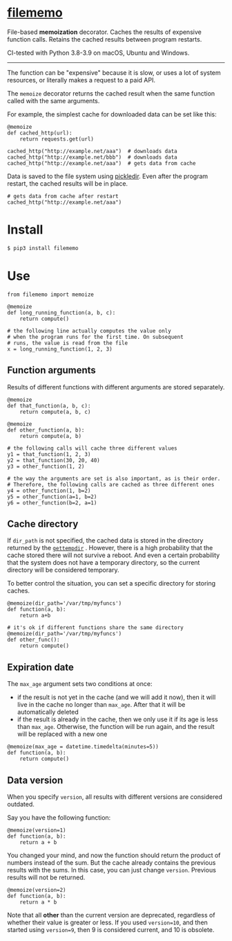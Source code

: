 # [filememo](https://github.com/rtmigo/filememo_py#readme)

File-based **memoization** decorator. Caches the results of expensive function calls.
Retains the cached results between program restarts.

CI-tested with Python 3.8-3.9 on macOS, Ubuntu and Windows.

---

The function can be "expensive" because it is slow, or uses a lot of system 
resources, or literally makes a request to a paid API.

The `memoize` decorator returns the cached result when the same function 
called with the same arguments.

For example, the simplest cache for downloaded data can be set like this:

``` python3
@memoize
def cached_http(url):
    return requests.get(url)
    
cached_http("http://example.net/aaa")  # downloads data
cached_http("http://example.net/bbb")  # downloads data
cached_http("http://example.net/aaa")  # gets data from cache   
```

Data is saved to the file system using 
[pickledir](https://pypi.org/project/pickledir/). Even after the program 
restart, the cached results will be in place.

``` python3
# gets data from cache after restart
cached_http("http://example.net/aaa")     
```

# Install

``` bash
$ pip3 install filememo
```

# Use

``` python3
from filememo import memoize

@memoize
def long_running_function(a, b, c):
    return compute()

# the following line actually computes the value only
# when the program runs for the first time. On subsequent 
# runs, the value is read from the file
x = long_running_function(1, 2, 3)
```

## Function arguments

Results of different functions with different arguments are stored separately.

``` python3
@memoize
def that_function(a, b, c):
    return compute(a, b, c)

@memoize
def other_function(a, b):
    return compute(a, b)

# the following calls will cache three different values 
y1 = that_function(1, 2, 3)  
y2 = that_function(30, 20, 40)
y3 = other_function(1, 2)

# the way the arguments are set is also important, as is their order. 
# Therefore, the following calls are cached as three different ones
y4 = other_function(1, b=2)
y5 = other_function(a=1, b=2)
y6 = other_function(b=2, a=1)
```

## Cache directory

If `dir_path` is not specified, the cached data is stored in the directory
returned by
the [`gettempdir`](https://docs.python.org/3/library/tempfile.html#tempfile.gettempdir)
. However, there is a high probability that the cache stored there will not
survive a reboot. And even a certain probability that the system
does not have a temporary directory, so the current directory will be considered
temporary.

To better control the situation, you can set a specific directory for storing
caches.

``` python3
@memoize(dir_path='/var/tmp/myfuncs')
def function(a, b):
    return a+b
    
# it's ok if different functions share the same directory    
@memoize(dir_path='/var/tmp/myfuncs')
def other_func():
    return compute()
```

## Expiration date

The `max_age` argument sets two conditions at once:
- if the result is not yet in the cache (and we will add it now), then 
  it will live in the cache no longer than `max_age`. After that it will 
  be automatically deleted 
- if the result is already in the cache, then we only use it if its age is 
  less than `max_age`. Otherwise, the function will be run again, and the 
  result will be replaced with a new one  


``` python3
@memoize(max_age = datetime.timedelta(minutes=5))
def function(a, b):
    return compute()
```

## Data version

When you specify `version`, all results with different versions are considered
outdated.

Say you have the following function:

``` python3
@memoize(version=1)
def function(a, b):
    return a + b
```

You changed your mind, and now the function should return the product of numbers
instead of the sum. But the cache already contains the previous results with the
sums. In this case, you can just change
`version`. Previous results will not be returned.

``` python3
@memoize(version=2)
def function(a, b):
    return a * b
```

Note that all **other** than the current version are deprecated, 
regardless of whether their value is greater or less. If you used `version=10`, 
and then started using `version=9`, then 9 is considered current, and 10 is obsolete.
